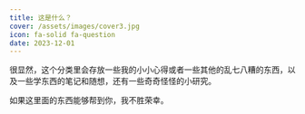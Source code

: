 ```yaml
---
title: 这是什么？
cover: /assets/images/cover3.jpg
icon: fa-solid fa-question
date: 2023-12-01
---
```

很显然，这个分类里会存放一些我的小小心得或者一些其他的乱七八糟的东西，以及一些学东西的笔记和随想，还有一些奇奇怪怪的小研究。

如果这里面的东西能够帮到你，我不胜荣幸。